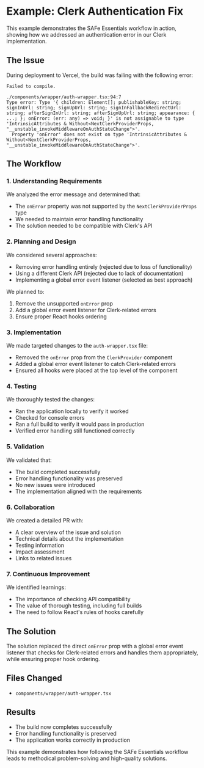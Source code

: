 # Example: Clerk Authentication Fix

This example demonstrates the SAFe Essentials workflow in action, showing how we addressed an authentication error in our Clerk implementation.

## The Issue

During deployment to Vercel, the build was failing with the following error:

```
Failed to compile.

./components/wrapper/auth-wrapper.tsx:94:7
Type error: Type '{ children: Element[]; publishableKey: string; signInUrl: string; signUpUrl: string; signInFallbackRedirectUrl: string; afterSignInUrl: string; afterSignUpUrl: string; appearance: { ...; }; onError: (err: any) => void; }' is not assignable to type 'IntrinsicAttributes & Without<NextClerkProviderProps, "__unstable_invokeMiddlewareOnAuthStateChange">'.
  Property 'onError' does not exist on type 'IntrinsicAttributes & Without<NextClerkProviderProps, "__unstable_invokeMiddlewareOnAuthStateChange">'.
```

## The Workflow

### 1. Understanding Requirements

We analyzed the error message and determined that:
- The `onError` property was not supported by the `NextClerkProviderProps` type
- We needed to maintain error handling functionality
- The solution needed to be compatible with Clerk's API

### 2. Planning and Design

We considered several approaches:
- Removing error handling entirely (rejected due to loss of functionality)
- Using a different Clerk API (rejected due to lack of documentation)
- Implementing a global error event listener (selected as best approach)

We planned to:
1. Remove the unsupported `onError` prop
2. Add a global error event listener for Clerk-related errors
3. Ensure proper React hooks ordering

### 3. Implementation

We made targeted changes to the `auth-wrapper.tsx` file:
- Removed the `onError` prop from the `ClerkProvider` component
- Added a global error event listener to catch Clerk-related errors
- Ensured all hooks were placed at the top level of the component

### 4. Testing

We thoroughly tested the changes:
- Ran the application locally to verify it worked
- Checked for console errors
- Ran a full build to verify it would pass in production
- Verified error handling still functioned correctly

### 5. Validation

We validated that:
- The build completed successfully
- Error handling functionality was preserved
- No new issues were introduced
- The implementation aligned with the requirements

### 6. Collaboration

We created a detailed PR with:
- A clear overview of the issue and solution
- Technical details about the implementation
- Testing information
- Impact assessment
- Links to related issues

### 7. Continuous Improvement

We identified learnings:
- The importance of checking API compatibility
- The value of thorough testing, including full builds
- The need to follow React's rules of hooks carefully

## The Solution

The solution replaced the direct `onError` prop with a global error event listener that checks for Clerk-related errors and handles them appropriately, while ensuring proper hook ordering.

## Files Changed

- `components/wrapper/auth-wrapper.tsx`

## Results

- The build now completes successfully
- Error handling functionality is preserved
- The application works correctly in production

This example demonstrates how following the SAFe Essentials workflow leads to methodical problem-solving and high-quality solutions.
